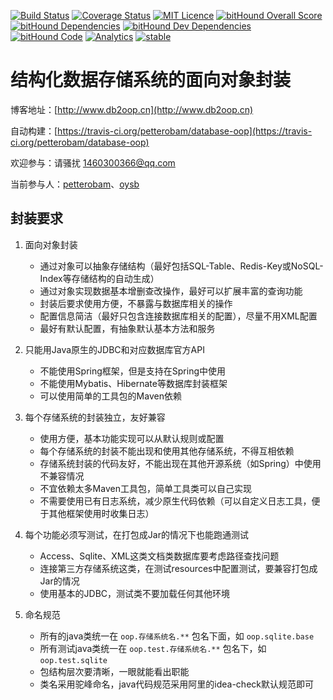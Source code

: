 [![Build Status](https://travis-ci.org/petterobam/database-oop.svg?branch=master)](https://travis-ci.org/petterobam/database-oop)
[![Coverage Status](https://coveralls.io/repos/github/petterobam/database-oop/badge.svg?branch=master)](https://coveralls.io/github/petterobam/database-oop?branch=master)
[![MIT Licence](https://badges.frapsoft.com/os/mit/mit.svg?v=103)](https://opensource.org/licenses/mit-license.php)
[![bitHound Overall Score](https://www.bithound.io/github/petterobam/database-oop/badges/score.svg)](https://www.bithound.io/github/petterobam/database-oop)
[![bitHound Dependencies](https://www.bithound.io/github/petterobam/database-oop/badges/dependencies.svg)](https://www.bithound.io/github/petterobam/database-oop/master/dependencies/npm)
[![bitHound Dev Dependencies](https://www.bithound.io/github/petterobam/database-oop/badges/devDependencies.svg)](https://www.bithound.io/github/petterobam/database-oop/master/dependencies/npm)
[![bitHound Code](https://www.bithound.io/github/petterobam/database-oop/badges/code.svg)](https://www.bithound.io/github/petterobam/database-oop)
[![Analytics](https://ga-beacon.appspot.com/UA-85522412-2/welcome-page)](https://github.com/igrigorik/ga-beacon)
[![stable](http://badges.github.io/stability-badges/dist/stable.svg)](http://github.com/badges/stability-badges)

# 结构化数据存储系统的面向对象封装
博客地址：[http://www.db2oop.cn](http://www.db2oop.cn)

自动构建：[https://travis-ci.org/petterobam/database-oop](https://travis-ci.org/petterobam/database-oop)

欢迎参与：请骚扰 1460300366@qq.com

当前参与人：[petterobam](https://github.com/petterobam)、[oysb](https://github.com/oysb)

## 封装要求

1. 面向对象封装
    - 通过对象可以抽象存储结构（最好包括SQL-Table、Redis-Key或NoSQL-Index等存储结构的自动生成）
    - 通过对象实现数据基本增删查改操作，最好可以扩展丰富的查询功能
    - 封装后要求使用方便，不暴露与数据库相关的操作
    - 配置信息简洁（最好只包含连接数据库相关的配置），尽量不用XML配置
    - 最好有默认配置，有抽象默认基本方法和服务
    
2. 只能用Java原生的JDBC和对应数据库官方API
    - 不能使用Spring框架，但是支持在Spring中使用
    - 不能使用Mybatis、Hibernate等数据库封装框架
    - 可以使用简单的工具包的Maven依赖
    
3. 每个存储系统的封装独立，友好兼容
    - 使用方便，基本功能实现可以从默认规则或配置
    - 每个存储系统的封装不能出现和使用其他存储系统，不得互相依赖
    - 存储系统封装的代码友好，不能出现在其他开源系统（如Spring）中使用不兼容情况
    - 不宜依赖太多Maven工具包，简单工具类可以自己实现
    - 不需要使用已有日志系统，减少原生代码依赖（可以自定义日志工具，便于其他框架使用时收集日志）

4. 每个功能必须写测试，在打包成Jar的情况下也能跑通测试
    - Access、Sqlite、XML这类文档类数据库要考虑路径查找问题
    - 连接第三方存储系统这类，在测试resources中配置测试，要兼容打包成Jar的情况
    - 使用基本的JDBC，测试类不要加载任何其他环境
    
5. 命名规范
    - 所有的java类统一在 ```oop.存储系统名.**``` 包名下面，如 ```oop.sqlite.base```
    - 所有测试java类统一在 ```oop.test.存储系统名.**``` 包名下，如 ```oop.test.sqlite``` 
    - 包结构层次要清晰，一眼就能看出职能
    - 类名采用驼峰命名，java代码规范采用阿里的idea-check默认规范即可